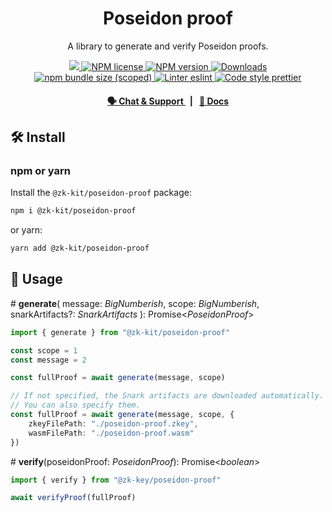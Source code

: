 <p align="center">
    <h1 align="center">
        Poseidon proof
    </h1>
    <p align="center">A library to generate and verify Poseidon proofs.</p>
</p>

<p align="center">
    <a href="https://github.com/privacy-scaling-explorations/zk-kit">
        <img src="https://img.shields.io/badge/project-zk--kit-blue.svg?style=flat-square">
    </a>
    <a href="https://github.com/privacy-scaling-explorations/zk-kit/tree/main/packages/poseidon-proof/LICENSE">
        <img alt="NPM license" src="https://img.shields.io/npm/l/%40zk-kit%2Fposeidon-proof?style=flat-square">
    </a>
    <a href="https://www.npmjs.com/package/@zk-kit/poseidon-proof">
        <img alt="NPM version" src="https://img.shields.io/npm/v/@zk-kit/poseidon-proof?style=flat-square" />
    </a>
    <a href="https://npmjs.org/package/@zk-kit/poseidon-proof">
        <img alt="Downloads" src="https://img.shields.io/npm/dm/@zk-kit/poseidon-proof.svg?style=flat-square" />
    </a>
    <a href="https://bundlephobia.com/package/@zk-kit/poseidon-proof">
        <img alt="npm bundle size (scoped)" src="https://img.shields.io/bundlephobia/minzip/@zk-kit/poseidon-proof" />
    </a>
    <a href="https://eslint.org/">
        <img alt="Linter eslint" src="https://img.shields.io/badge/linter-eslint-8080f2?style=flat-square&logo=eslint" />
    </a>
    <a href="https://prettier.io/">
        <img alt="Code style prettier" src="https://img.shields.io/badge/code%20style-prettier-f8bc45?style=flat-square&logo=prettier" />
    </a>
</p>

<div align="center">
    <h4>
        <a href="https://appliedzkp.org/discord">
            🗣️ Chat &amp; Support
        </a>
        <span>&nbsp;&nbsp;|&nbsp;&nbsp;</span>
        <a href="https://zkkit.pse.dev/modules/_zk_kit_poseidon_proof.html">
            📘 Docs
        </a>
    </h4>
</div>

## 🛠 Install

### npm or yarn

Install the `@zk-kit/poseidon-proof` package:

```bash
npm i @zk-kit/poseidon-proof
```

or yarn:

```bash
yarn add @zk-kit/poseidon-proof
```

## 📜 Usage

\# **generate**(
message: _BigNumberish_,
scope: _BigNumberish_,
snarkArtifacts?: _SnarkArtifacts_
): Promise\<_PoseidonProof_>

```typescript
import { generate } from "@zk-kit/poseidon-proof"

const scope = 1
const message = 2

const fullProof = await generate(message, scope)

// If not specified, the Snark artifacts are downloaded automatically.
// You can also specify them.
const fullProof = await generate(message, scope, {
    zkeyFilePath: "./poseidon-proof.zkey",
    wasmFilePath: "./poseidon-proof.wasm"
})
```

\# **verify**(poseidonProof: _PoseidonProof_): Promise\<_boolean_>

```typescript
import { verify } from "@zk-key/poseidon-proof"

await verifyProof(fullProof)
```
